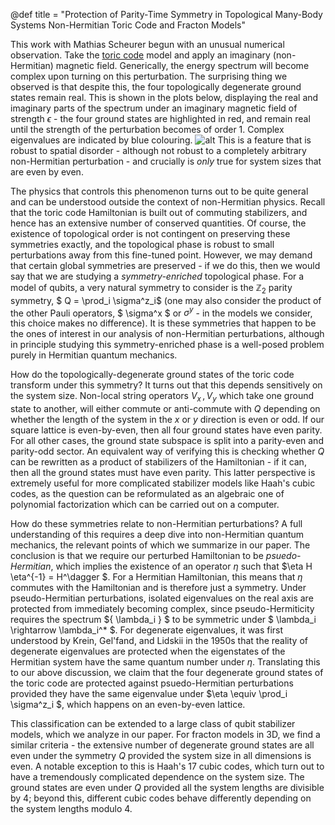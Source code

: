 @def title = "Protection of Parity-Time Symmetry in Topological Many-Body Systems Non-Hermitian Toric Code and Fracton Models"

This work with Mathias Scheurer begun with an unusual numerical observation. Take the [toric code](https://en.wikipedia.org/wiki/Toric_code) model and apply an imaginary (non-Hermitian) magnetic field. Generically, the energy spectrum will become complex upon turning on this perturbation. The surprising thing we observed is that despite this, the four topologically degenerate ground states remain real. This is shown in the plots below, displaying the real and imaginary parts of the spectrum under an imaginary magnetic field of strength $\epsilon$ - the four ground states are highlighted in red, and remain real until the strength of the perturbation becomes of order 1. Complex eigenvalues are indicated by blue colouring.
![alt](/papers/tcSpectrum.png)
This is a feature that is robust to spatial disorder - although not robust to a completely arbitrary non-Hermitian perturbation - and crucially is *only* true for system sizes that are even by even.

The physics that controls this phenomenon turns out to be quite general and can be understood outside the context of non-Hermitian physics. Recall that the toric code  Hamiltonian is built out of commuting stabilizers, and hence has an extensive number of conserved quantities. Of course, the existence of topological order is not contingent on preserving these symmetries exactly, and the topological phase is robust to small perturbations away from this fine-tuned point. However, we may demand that certain global symmetries are preserved - if we do this, then we would say that we are studying a *symmetry-enriched* topological phase. For a model of qubits, a very natural symmetry to consider is the $\mathbb{Z}_2$ parity symmetry, $ Q = \prod_i \sigma^z_i$ (one may also consider the product of the other Pauli operators, $ \sigma^x $ or $\sigma^y$ - in the models we consider, this choice makes no difference). It is these symmetries that happen to be the ones of interest in our analysis of non-Hermitian perturbations, although in principle studying this symmetry-enriched phase is a well-posed problem purely in Hermitian quantum mechanics.

How do the topologically-degenerate ground states of the toric code transform under this symmetry? It turns out that this depends sensitively on the system size. Non-local string operators $V_x\,, V_y$ which take one ground state to another, will either commute or anti-commute with $Q$ depending on whether the length of the system in the *x* or *y* direction is even or odd. If our square lattice is even-by-even, then all four ground states have even parity. For all other cases, the ground state subspace is split into a parity-even and parity-odd sector. An equivalent way of verifying this is checking whether $Q$ can be rewritten as a product of stabilizers of the Hamiltonian - if it can, then all the ground states must have even parity. This latter perspective is extremely useful for more complicated stabilizer models like Haah's cubic codes, as the question can be reformulated as an algebraic one of polynomial factorization which can be carried out on a computer.

How do these symmetries relate to non-Hermitian perturbations? A full understanding of this requires a deep dive into non-Hermitian quantum mechanics, the relevant points of which we summarize in our paper. The conclusion is that we require our perturbed Hamiltonian to be *psuedo-Hermitian*, which implies the existence of an operator $\eta$ such that $\eta H \eta^{-1} = H^\dagger $. For a Hermitian Hamiltonian, this means that $\eta$ commutes with the Hamiltonian and is therefore just a symmetry. Under pseudo-Hermitian perturbations, isolated eigenvalues on the real axis are protected from immediately becoming complex, since pseudo-Hermiticity requires the spectrum $\{ \lambda_i \} $ to be symmetric under $ \lambda_i \rightarrow  \lambda_i^* $. For degenerate eigenvalues, it was first understood by Krein, Gel'fand, and Lidskii in the 1950s that the reality of degenerate eigenvalues are protected when the eigenstates of the Hermitian system have the same quantum number under $\eta$. Translating this to our above discussion, we claim that the four degenerate ground states of the toric code are protected against psuedo-Hermitian perturbations provided they have the same eigenvalue under $\eta \equiv \prod_i \sigma^z_i $, which happens on an even-by-even lattice.

This classification can be extended to a large class of qubit stabilizer models, which we analyze in our paper. For fracton models in 3D, we find a similar criteria - the extensive number of degenerate ground states are all even under the symmetry $Q$ provided the system size in all dimensions is even. A notable exception to this is Haah's 17 cubic codes, which turn out to have a tremendously complicated dependence on the system size. The ground states are even under $Q$ provided all the system lengths are divisible by 4; beyond this, different cubic codes behave differently depending on the system lengths modulo 4. 
